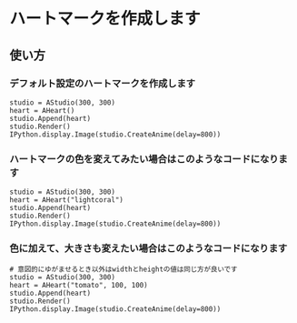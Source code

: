 # ハートマークを作成します
## 使い方
### デフォルト設定のハートマークを作成します
```
studio = AStudio(300, 300)
heart = AHeart()
studio.Append(heart)
studio.Render()
IPython.display.Image(studio.CreateAnime(delay=800))
```

### ハートマークの色を変えてみたい場合はこのようなコードになります
```
studio = AStudio(300, 300)
heart = AHeart("lightcoral")
studio.Append(heart)
studio.Render()
IPython.display.Image(studio.CreateAnime(delay=800))
```

### 色に加えて、大きさも変えたい場合はこのようなコードになります
```
# 意図的にゆがませるとき以外はwidthとheightの値は同じ方が良いです
studio = AStudio(300, 300)
heart = AHeart("tomato", 100, 100)
studio.Append(heart)
studio.Render()
IPython.display.Image(studio.CreateAnime(delay=800))
```
